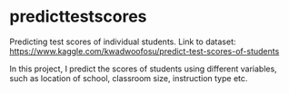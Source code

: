 # predicttestscores
Predicting test scores of individual students.
Link to dataset: https://www.kaggle.com/kwadwoofosu/predict-test-scores-of-students

In this project, I predict the scores of students using different variables, such as location of school, classroom size, instruction type etc.

